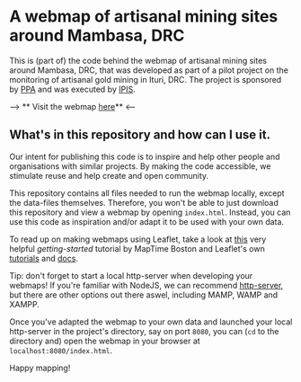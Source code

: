 # A webmap of artisanal mining sites around Mambasa, DRC

This is (part of) the code behind the webmap of artisanal mining sites around Mambasa, DRC, that was developed as part of a pilot project on the monitoring of artisanal gold mining in Ituri, DRC. The project is sponsored by [PPA](http://www.resolv.org/site-ppa/) and was executed by [IPIS](http://ipisresearch.be).

--> ** Visit the webmap [here](http://ipisresearch.be/mapping/webmapping/webmap_ppa/index.html)** <--

## What's in this repository and how can I use it.

Our intent for publishing this code is to inspire and help other people and organisations with similar projects. By making the code accessible, we stimulate reuse and help create and open community.

This repository contains all files needed to run the webmap locally, except the data-files themselves. Therefore, you won't be able to just download this repository and view a webmap by opening `index.html`. Instead, you can use this code as inspiration and/or adapt it to be used with your own data. 

To read up on making webmaps using Leaflet, take a look at [this](https://maptimeboston.github.io/leaflet-intro/) very helpful *getting-started* tutorial by MapTime Boston and Leaflet's own [tutorials](http://leafletjs.com/examples.html) and [docs](http://leafletjs.com/reference-1.1.0.html).

Tip: don't forget to start a local http-server when developing your webmaps! If you're familiar with NodeJS, we can recommend [http-server](https://www.npmjs.com/package/http-server), but there are other options out there aswel, including MAMP, WAMP and XAMPP.

Once you've adapted the webmap to your own data and launched your local http-server in the project's directory, say on port `8080`, you can (`cd` to the directory and) open the webmap in your browser at `localhost:8080/index.html`.

Happy mapping!

